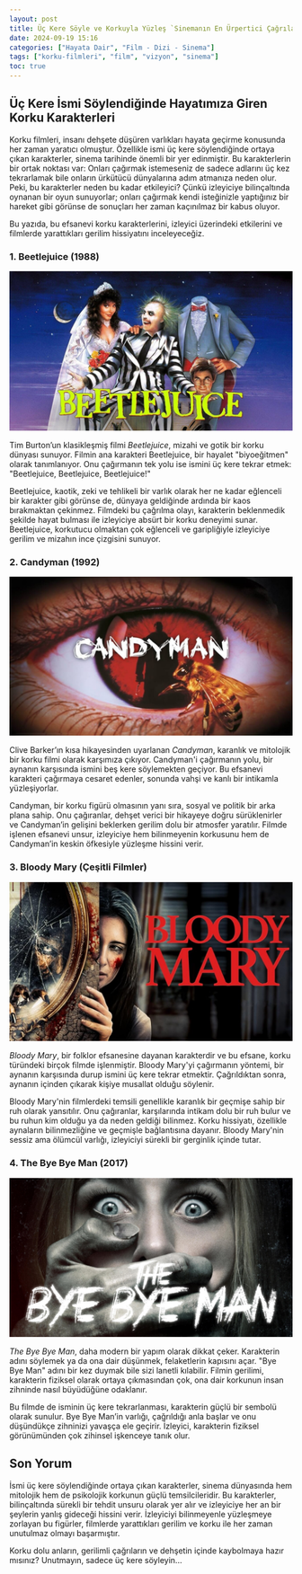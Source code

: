 ```yaml
---
layout: post
title: Üç Kere Söyle ve Korkuyla Yüzleş `Sinemanın En Ürpertici Çağrıları`
date: 2024-09-19 15:16
categories: ["Hayata Dair", "Film - Dizi - Sinema"]
tags: ["korku-filmleri", "film", "vizyon", "sinema"]
toc: true
---
```


## Üç Kere İsmi Söylendiğinde Hayatımıza Giren Korku Karakterleri
Korku filmleri, insanı dehşete düşüren varlıkları hayata geçirme konusunda her zaman yaratıcı olmuştur. Özellikle ismi üç kere söylendiğinde ortaya çıkan karakterler, sinema tarihinde önemli bir yer edinmiştir. Bu karakterlerin bir ortak noktası var: Onları çağırmak istemeseniz de sadece adlarını üç kez tekrarlamak bile onların ürkütücü dünyalarına adım atmanıza neden olur. Peki, bu karakterler neden bu kadar etkileyici? Çünkü izleyiciye bilinçaltında oynanan bir oyun sunuyorlar; onları çağırmak kendi isteğinizle yaptığınız bir hareket gibi görünse de sonuçları her zaman kaçınılmaz bir kabus oluyor.

Bu yazıda, bu efsanevi korku karakterlerini, izleyici üzerindeki etkilerini ve filmlerde yarattıkları gerilim hissiyatını inceleyeceğiz.

### 1. **Beetlejuice (1988)**
![Beetlejuice](/assets/img/beetlejuice.jpg)

Tim Burton’un klasikleşmiş filmi *Beetlejuice*, mizahi ve gotik bir korku dünyası sunuyor. Filmin ana karakteri Beetlejuice, bir hayalet "biyoeğitmen" olarak tanımlanıyor. Onu çağırmanın tek yolu ise ismini üç kere tekrar etmek: "Beetlejuice, Beetlejuice, Beetlejuice!" 

Beetlejuice, kaotik, zeki ve tehlikeli bir varlık olarak her ne kadar eğlenceli bir karakter gibi görünse de, dünyaya geldiğinde ardında bir kaos bırakmaktan çekinmez. Filmdeki bu çağrılma olayı, karakterin beklenmedik şekilde hayat bulması ile izleyiciye absürt bir korku deneyimi sunar. Beetlejuice, korkutucu olmaktan çok eğlenceli ve garipliğiyle izleyiciye gerilim ve mizahın ince çizgisini sunuyor.

### 2. **Candyman (1992)**
![Candyman](/assets/img/candyman.jpg)

Clive Barker’ın kısa hikayesinden uyarlanan *Candyman*, karanlık ve mitolojik bir korku filmi olarak karşımıza çıkıyor. Candyman'i çağırmanın yolu, bir aynanın karşısında ismini beş kere söylemekten geçiyor. Bu efsanevi karakteri çağırmaya cesaret edenler, sonunda vahşi ve kanlı bir intikamla yüzleşiyorlar.

Candyman, bir korku figürü olmasının yanı sıra, sosyal ve politik bir arka plana sahip. Onu çağıranlar, dehşet verici bir hikayeye doğru sürüklenirler ve Candyman’in gelişini beklerken gerilim dolu bir atmosfer yaratılır. Filmde işlenen efsanevi unsur, izleyiciye hem bilinmeyenin korkusunu hem de Candyman’in keskin öfkesiyle yüzleşme hissini verir.

### 3. **Bloody Mary (Çeşitli Filmler)**
![Bloody Mary](/assets/img/bloody-mary.jpg)

*Bloody Mary*, bir folklor efsanesine dayanan karakterdir ve bu efsane, korku türündeki birçok filmde işlenmiştir. Bloody Mary'yi çağırmanın yöntemi, bir aynanın karşısında durup ismini üç kere tekrar etmektir. Çağrıldıktan sonra, aynanın içinden çıkarak kişiye musallat olduğu söylenir.

Bloody Mary'nin filmlerdeki temsili genellikle karanlık bir geçmişe sahip bir ruh olarak yansıtılır. Onu çağıranlar, karşılarında intikam dolu bir ruh bulur ve bu ruhun kim olduğu ya da neden geldiği bilinmez. Korku hissiyatı, özellikle aynaların bilinmezliğine ve geçmişle bağlantısına dayanır. Bloody Mary'nin sessiz ama ölümcül varlığı, izleyiciyi sürekli bir gerginlik içinde tutar.

### 4. **The Bye Bye Man (2017)**
![The Bye Bye Man](/assets/img/the-bye-bye-man.jpg)

*The Bye Bye Man*, daha modern bir yapım olarak dikkat çeker. Karakterin adını söylemek ya da ona dair düşünmek, felaketlerin kapısını açar. "Bye Bye Man" adını bir kez duymak bile sizi lanetli kılabilir. Filmin gerilimi, karakterin fiziksel olarak ortaya çıkmasından çok, ona dair korkunun insan zihninde nasıl büyüdüğüne odaklanır.

Bu filmde de isminin üç kere tekrarlanması, karakterin güçlü bir sembolü olarak sunulur. Bye Bye Man’in varlığı, çağrıldığı anla başlar ve onu düşündükçe zihninizi yavaşça ele geçirir. İzleyici, karakterin fiziksel görünümünden çok zihinsel işkenceye tanık olur.

## Son Yorum
İsmi üç kere söylendiğinde ortaya çıkan karakterler, sinema dünyasında hem mitolojik hem de psikolojik korkunun güçlü temsilcileridir. Bu karakterler, bilinçaltında sürekli bir tehdit unsuru olarak yer alır ve izleyiciye her an bir şeylerin yanlış gideceği hissini verir. İzleyiciyi bilinmeyenle yüzleşmeye zorlayan bu figürler, filmlerde yarattıkları gerilim ve korku ile her zaman unutulmaz olmayı başarmıştır.

Korku dolu anların, gerilimli çağrıların ve dehşetin içinde kaybolmaya hazır mısınız? Unutmayın, sadece üç kere söyleyin...
